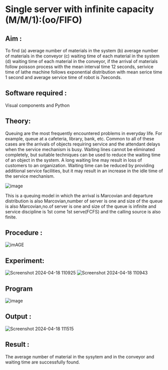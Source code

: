 # Single server with infinite capacity (M/M/1):(oo/FIFO)
## Aim :
To find (a) average number of materials in the system (b) average number of materials in the conveyor (c) waiting time of each material in the system (d) waiting time of each material in the conveyor, if the arrival  of materials follow poisson process with the mean interval time 12 seconds, serivice time of lathe machine follows exponential distribution with mean serice time 1 second and average service time of robot is 7seconds.

## Software required :
Visual components and Python

## Theory:
Queuing are the most frequently encountered problems in everyday life. For example, queue at a cafeteria, library, bank, etc. Common to all of these cases are the arrivals of objects requiring service and the attendant delays when the service mechanism is busy. Waiting lines cannot be eliminated completely, but suitable techniques can be used to reduce the waiting time of an object in the system. A long waiting line may result in loss of customers to an organization. Waiting time can be reduced by providing additional service facilities, but it may result in an increase in the idle time of the service mechanism.

![image](1.png)

This is a queuing model in which the arrival is Marcovian and departure distribution is also Marcovian,number of server is one and size of the queue is also Marcovian,no.of server is one and size of the queue is infinite and service discipline is 1st come 1st serve(FCFS) and the calling source is also finite.

## Procedure :

![imAGE](2.png)



## Experiment:
![Screenshot 2024-04-18 110925](https://github.com/ramjan1729/Single-server-infinite-capacity---Markov-Model/assets/147139188/db5f7503-34c7-412b-b403-503c5350dd73)
![Screenshot 2024-04-18 110943](https://github.com/ramjan1729/Single-server-infinite-capacity---Markov-Model/assets/147139188/59deb5ed-fda5-42f7-9200-900b66f9fd3b)


 
## Program
![image](https://github.com/ramjan1729/Single-server-infinite-capacity---Markov-Model/assets/103921593/5f1fd58d-5929-4c51-89ea-4cef009e5bad)

## Output :
![Screenshot 2024-04-18 111515](https://github.com/ramjan1729/Single-server-infinite-capacity---Markov-Model/assets/147139188/63bf3fe6-ae94-4eca-81bf-019bb2e44e77)

## Result :
 The average number of material in the sysytem and in the conveyor and waiting time are
 successfully found.
